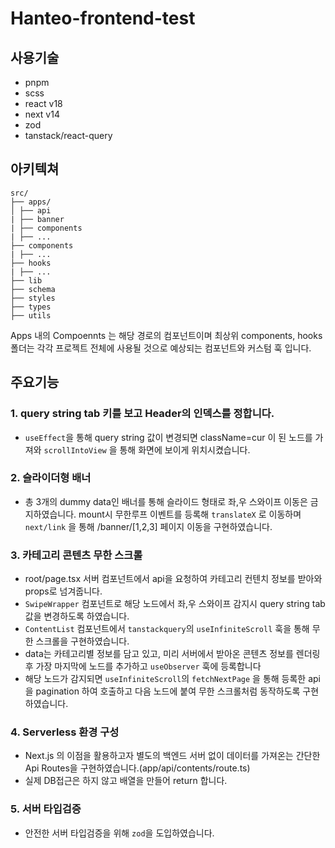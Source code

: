 # Hanteo-frontend-test

## 사용기술

- pnpm
- scss
- react v18
- next v14
- zod
- tanstack/react-query

## 아키텍쳐

```
src/
├── apps/
│ ├── api
| ├── banner
| ├── components
| ├── ...
├── components
| ├── ...
├── hooks
| ├── ...
├── lib
├── schema
├── styles
├── types
├── utils
```

Apps 내의 Compoennts 는 해당 경로의 컴포넌트이며 최상위 components, hooks 폴더는 각각 프로젝트 전체에 사용될 것으로 예상되는 컴포넌트와 커스텀 훅 입니다.

## 주요기능

### 1. query string tab 키를 보고 Header의 인덱스를 정합니다.

- `useEffect`을 통해 query string 값이 변경되면 className=cur 이 된 노드를 가져와 `scrollIntoView` 을 통해 화면에 보이게 위치시켰습니다.

### 2. 슬라이더형 배너

- 총 3개의 dummy data인 배너를 통해 슬라이드 형태로 좌,우 스와이프 이동은 금지하였습니다. mount시 무한루프 이벤트를 등록해 `translateX` 로 이동하며 `next/link` 을 통해 /banner/[1,2,3] 페이지 이동을 구현하였습니다.

### 3. 카테고리 콘텐츠 무한 스크롤

- root/page.tsx 서버 컴포넌트에서 api을 요청하여 카테고리 컨텐치 정보를 받아와 props로 넘겨줍니다.
- `SwipeWrapper` 컴포넌트로 해당 노드에서 좌,우 스와이프 감지시 query string tab 값을 변경하도록 하였습니다.
- `ContentList` 컴포넌트에서 `tanstackquery`의 `useInfiniteScroll` 훅을 통해 무한 스크롤을 구현하였습니다.
- data는 카테고리별 정보를 담고 있고, 미리 서버에서 받아온 콘텐츠 정보를 렌더링 후 가장 마지막에 노드를 추가하고 `useObserver` 훅에 등록합니다
- 해당 노드가 감지되면 `useInfiniteScroll`의 `fetchNextPage` 을 통해 등록한 api을 pagination 하여 호출하고 다음 노드에 붙여 무한 스크롤처럼 동작하도록 구현하였습니다.

### 4. Serverless 환경 구성

- Next.js 의 이점을 활용하고자 별도의 백엔드 서버 없이 데이터를 가져온는 간단한 Api Routes을 구현하였습니다.(app/api/contents/route.ts)
- 실제 DB접근은 하지 않고 배열을 만들어 return 합니다.

### 5. 서버 타입검증

- 안전한 서버 타입검증을 위해 `zod`을 도입하였습니다.
